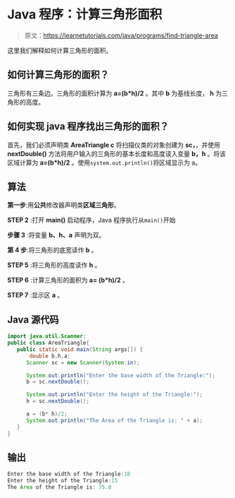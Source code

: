 # Java 程序：计算三角形面积

> 原文：<https://learnetutorials.com/java/programs/find-triangle-area>

这里我们解释如何计算三角形的面积。

## 如何计算三角形的面积？

三角形有三条边。三角形的面积计算为 **a=(b*h)/2** 。其中 **b** 为基线长度， **h** 为三角形的高度。

## 如何实现 java 程序找出三角形的面积？

首先，我们必须声明类 **AreaTriangle c** 将扫描仪类的对象创建为 **sc，**，并使用 **nextDouble()** 方法将用户输入的三角形的基本长度和高度读入变量 **b，h** 。将该区域计算为 **a=(b*h)/2** 。使用`system.out.println()`将区域显示为 a。

## 算法

**第一步**:用**公共**修改器声明类**区域三角形**。

**STEP 2** :打开 **main()** 启动程序，Java 程序执行从`main()`开始

**步骤 3** :将变量 **b、h、a** 声明为双。

**第 4 步**:将三角形的底宽读作 **b** 。

**STEP 5** :将三角形的高度读作 **h** 。

**STEP 6** :计算三角形的面积为 **a= (b*h)/2** 。

**STEP 7** :显示区 **a** 。

## Java 源代码

```java
import java.util.Scanner;
public class AreaTriangle{
   public static void main(String args[]) {   
       double b,h,a;
      Scanner sc = new Scanner(System.in);

      System.out.println("Enter the base width of the Triangle:");
      b = sc.nextDouble();

      System.out.println("Enter the height of the Triangle:");
      h = sc.nextDouble();

      a = (b* h)/2;
      System.out.println("The Area of the Triangle is: " + a);    
   }
}

```

## 输出

```java
Enter the base width of the Triangle:10
Enter the height of the Triangle:15
The Area of the Triangle is: 75.0
```
